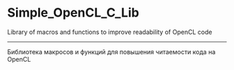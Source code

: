 # Simple_OpenCL_C_Lib

Library of macros and functions to improve readability of OpenCL code  

---

Библиотека макросов и функций для повышения читаемости кода на OpenCL  
